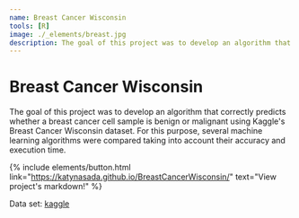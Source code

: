 ```yaml
---
name: Breast Cancer Wisconsin
tools: [R]
image: ./_elements/breast.jpg
description: The goal of this project was to develop an algorithm that correctly predicts whether a breast cancer cell sample is benign or malignant using Kaggle's Breast Cancer Wisconsin dataset.
---
```

# Breast Cancer Wisconsin
The goal of this project was to develop an algorithm that correctly predicts whether a breast cancer cell sample is benign or malignant using Kaggle's Breast Cancer Wisconsin dataset. For this purpose, several machine learning algorithms were compared taking into account their accuracy and execution time.

{% include elements/button.html link="https://katynasada.github.io/BreastCancerWisconsin/" text="View project's markdown!" %}

Data set: [kaggle](https://www.kaggle.com/datasets/uciml/breast-cancer-wisconsin-data)

<!---
# The Movies Project

The Movies Project is something like **Netflix**, the only difference is that **it's not real**! It doesn't exist! I just created it to demonstrate how the **showcase** page looks like and how you can write whatever you want with full markdown support.

![preview](https://www.sketchappsources.com/resources/source-image/we-were-soldiers-landing-page-dbruggisser.jpg)

## Search Movies

![search](https://www.sketchappsources.com/resources/source-image/microsoft-windows-10-virtual-keyboard-diogo-sousa.png)

<p class="text-center">
{% include elements/button.html link="https://github.com/YoussefRaafatNasry/portfolYOU" text="Learn More" %}
</p>

## Components

Everything in React is a component, and these usually take the form of JavaScript classes. You create a component by extending upon the `React-Component` class. Let’s create a component called `Hello`.

```javascript
class Hello extends React.Component {
    render() {
        return <h1>Hello world!</h1>;
    }
}
```


You then define the methods for the component. In our example, we only have one method, and it’s called `render()`.

Inside `render()` you’ll return a description of what you want React to draw on the page. In the case above, we simply want it to display an `h1` tag with the text _Hello world!_ inside it.

To get our tiny application to render on the screen we also have to use `ReactDOM.render()`:

```javascript
ReactDOM.render(
    <Hello />,
    document.getElementById("root")
);
```
 -->

